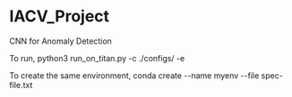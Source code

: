 # IACV_Project
CNN for Anomaly Detection

To run,
python3 run_on_titan.py -c ./configs/<CONFIGFILE> -e <EXPERIMENTNAME>

To create the same environment, 
conda create --name myenv --file spec-file.txt
